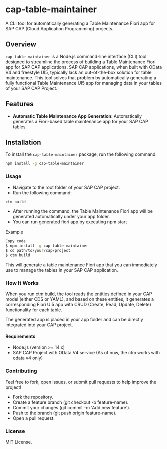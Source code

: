 # cap-table-maintainer

A CLI tool for automatically generating a Table Maintenance Fiori app for SAP CAP (Cloud Application Programming) projects.

## Overview

`cap-table-maintainer` is a Node.js command-line interface (CLI) tool designed to streamline the process of building a Table Maintenance Fiori app for SAP CAP applications. SAP CAP applications, when built with OData V4 and freestyle UI5, typically lack an out-of-the-box solution for table maintenance. This tool solves that problem by automatically generating a fully functional Table Maintenance UI5 app for managing data in your tables of your SAP CAP Project.

## Features

- **Automatic Table Maintenance App Generation**: Automatically generates a Fiori-based table maintenance app for your SAP CAP tables.


## Installation

To install the `cap-table-maintainer` package, run the following command:

```bash
npm install -g cap-table-maintainer
```
### Usage
- Navigate to the root folder of your SAP CAP project.
- Run the following command:
```bash
ctm build
```
- After running the command, the Table Maintenance Fiori app will be generated automatically under your app folder.
- You can run generated fiori app by executing npm start

Example

```bash
Copy code
$ npm install -g cap-table-maintainer
$ cd path/to/your/cap/project
$ ctm build
```
This will generate a table maintenance Fiori app that you can immediately use to manage the tables in your SAP CAP application.

### How It Works
When you run ctm build, the tool reads the entities defined in your CAP model (either CDS or YAML), and based on these entities, it generates a corresponding Fiori UI5 app with CRUD (Create, Read, Update, Delete) functionality for each table. 

The generated app is placed in your app folder and can be directly integrated into your CAP project.

#### Requirements
- Node.js (version >= 14.x)
- SAP CAP Project with OData V4 service (As of now, the ctm works with odata v4 only)
 
### Contributing
Feel free to fork, open issues, or submit pull requests to help improve the project!

- Fork the repository.
- Create a feature branch (git checkout -b feature-name).
- Commit your changes (git commit -m 'Add new feature').
- Push to the branch (git push origin feature-name).
- Open a pull request.

### License
MIT License.  